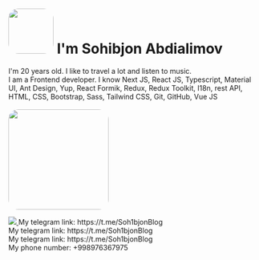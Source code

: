 ### <h1 style="center"><img style="border-radius: 20px" src="https://media2.giphy.com/media/F0OJGFoTZdhVwQ4lGg/giphy.gif?cid=ecf05e47el3k8n7l3ocrokf1j7icyjuifmjies7e9debagw4&rid=giphy.gif&ct=g" width="90px">  I'm Sohibjon Abdialimov </h1>

I'm 20 years old. I like to travel a lot and listen to music. <br />
I am a Frontend developer. I know Next JS, React JS, Typescript, Material UI, Ant Design, Yup, React Formik, Redux, Redux Toolkit, I18n, rest API, HTML, CSS, Bootstrap, Sass, Tailwind CSS, Git, GitHub, Vue JS <br /><br /> <img style="border-radius: 20px" src="https://i.pinimg.com/originals/81/17/8b/81178b47a8598f0c81c4799f2cdd4057.gif" width="200px">

<a style="width: 30px; height: 30px" href="https://t.me/Soh1bjonBlog">
  <img width: "100%" height: "100%" src="https://upload.wikimedia.org/wikipedia/commons/thumb/5/5c/Telegram_Messenger.png/800px-Telegram_Messenger.png" />
</a>
My telegram link: https://t.me/Soh1bjonBlog <br />
My telegram link: https://t.me/Soh1bjonBlog <br />
My telegram link: https://t.me/Soh1bjonBlog <br />
My phone number: +998976367975
